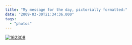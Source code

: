 ```yaml
---
title: "My message for the day, pictorially formatted:"
date: "2009-03-30T21:34:36.000"
tags: 
  - "photos"
---
```


[![162308](http://farm4.static.flickr.com/3592/3399217195_cb2a840e6b.jpg)](http://www.flickr.com/photos/chrishubbs/3399217195/ "162308 by chrishubbs, on Flickr")
